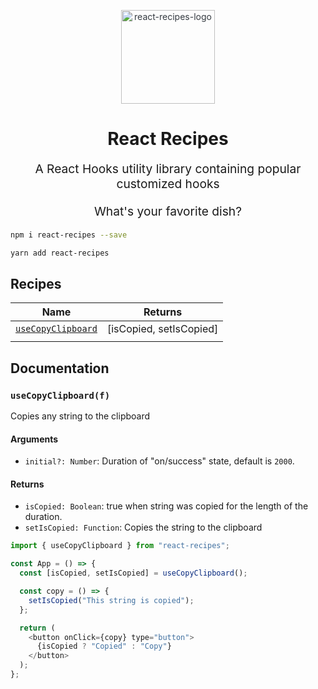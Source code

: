 <p align="center" style="color: #343a40">
  <img src="https://s3.amazonaws.com/pix.iemoji.com/images/emoji/apple/ios-12/256/woman-cook.png" alt="react-recipes-logo" height="150" width="150">
  <h1 align="center">React Recipes</h1>
</p>
<p align="center" style="font-size: 1.2rem;">A React Hooks utility library containing popular customized hooks</p>
<p align="center" style="font-size: 1.2rem;">What's your favorite dish?</p>

```bash
npm i react-recipes --save
```

```bash
yarn add react-recipes
```

## Recipes

| Name                                     | Returns                 |
| ---------------------------------------- | ----------------------- |
| [`useCopyClipboard`](#usecopyclipboardf) | [isCopied, setIsCopied] |
|                                          |

## Documentation

### `useCopyClipboard(f)`

Copies any string to the clipboard

#### Arguments

- `initial?: Number`: Duration of "on/success" state, default is `2000`.

#### Returns

- `isCopied: Boolean`: true when string was copied for the length of the duration.
- `setIsCopied: Function`: Copies the string to the clipboard

```js
import { useCopyClipboard } from "react-recipes";

const App = () => {
  const [isCopied, setIsCopied] = useCopyClipboard();

  const copy = () => {
    setIsCopied("This string is copied");
  };

  return (
    <button onClick={copy} type="button">
      {isCopied ? "Copied" : "Copy"}
    </button>
  );
};
```
